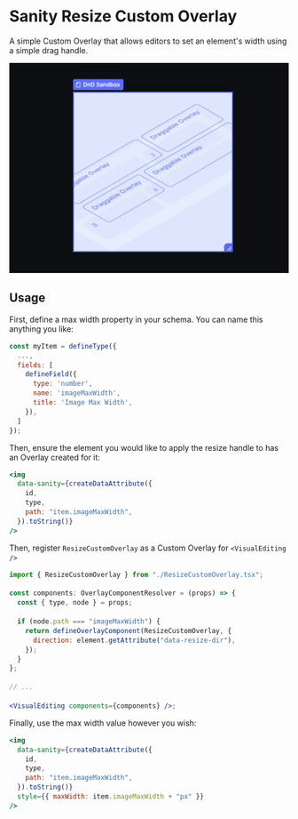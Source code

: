 # Sanity Resize Custom Overlay

A simple Custom Overlay that allows editors to set an element's width using a simple drag handle.

<img src="https://github.com/georgedoescode/sanity-resize-custom-overlay/blob/main/screenshot.png?raw=true" />

## Usage

First, define a max width property in your schema. You can name this anything you like:

```js
const myItem = defineType({
  ...,
  fields: [
    defineField({
      type: 'number',
      name: 'imageMaxWidth',
      title: 'Image Max Width',
    }),
  ]
});
```

Then, ensure the element you would like to apply the resize handle to has an Overlay created for it:

```jsx
<img
  data-sanity={createDataAttribute({
    id,
    type,
    path: "item.imageMaxWidth",
  }).toString()}
/>
```

Then, register `ResizeCustomOverlay` as a Custom Overlay for `<VisualEditing />`

```jsx
import { ResizeCustomOverlay } from "./ResizeCustomOverlay.tsx";

const components: OverlayComponentResolver = (props) => {
  const { type, node } = props;

  if (node.path === "imageMaxWidth") {
    return defineOverlayComponent(ResizeCustomOverlay, {
      direction: element.getAttribute("data-resize-dir"),
    });
  }
};

// ...

<VisualEditing components={components} />;
```

Finally, use the max width value however you wish:

```jsx
<img
  data-sanity={createDataAttribute({
    id,
    type,
    path: "item.imageMaxWidth",
  }).toString()}
  style={{ maxWidth: item.imageMaxWidth + "px" }}
/>
```
